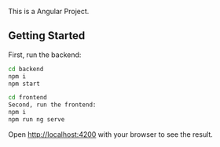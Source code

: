 This is a Angular Project.

## Getting Started

First, run the backend:

```bash
cd backend
npm i
npm start
```

```bash
cd frontend
Second, run the frontend:
npm i
npm run ng serve

```

Open [http://localhost:4200](http://localhost:4200) with your browser to see the result.
